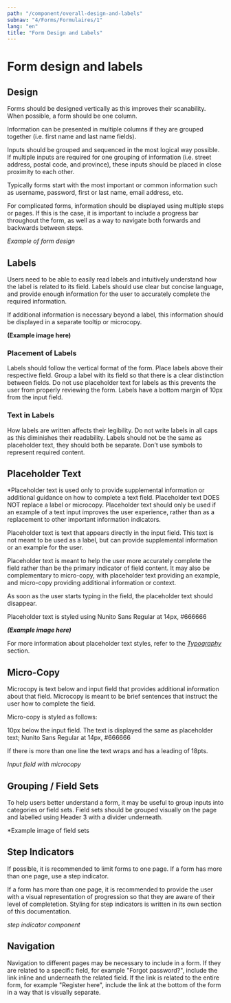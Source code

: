 ```yaml
---
path: "/component/overall-design-and-labels"
subnav: "4/Forms/Formulaires/1"
lang: "en"
title: "Form Design and Labels"
---
```


# Form design and labels


## Design

Forms should be designed vertically as this improves their scanability. When possible, a form should be one column.

Information can be presented in multiple columns if they are grouped together \(i.e. first name and last name fields\).

Inputs should be grouped and sequenced in the most logical way possible. If multiple inputs are required for one grouping of information \(i.e. street address, postal code, and province\), these inputs should be placed in close proximity to each other.

Typically forms start with the most important or common information such as username, password, first or last name, email address, etc.

For complicated forms, information should be displayed using multiple steps or pages. If this is the case, it is important to include a progress bar throughout the form, as well as a way to navigate both forwards and backwards between steps.

*Example of form design*

## Labels

Users need to be able to easily read labels and intuitively understand how the label is related to its field. Labels should use clear but concise language, and provide enough information for the user to accurately complete the required information.

If additional information is necessary beyond a label, this information should be displayed in a separate tooltip or microcopy.

**\(Example image here\)**

### Placement of Labels

Labels should follow the vertical format of the form. Place labels above their respective field. Group a label with its field so that there is a clear distinction between fields. Do not use placeholder text for labels as this prevents the user from properly reviewing the form. Labels have a bottom margin of 10px from the input field.

### Text in Labels

How labels are written affects their legibility. Do not write labels in all caps as this diminishes their readability. Labels should not be the same as placeholder text, they should both be separate. Don’t use symbols to represent required content.

## Placeholder Text

*Placeholder text is used only to provide supplemental information or additional guidance on how to complete a text field. Placeholder text DOES NOT replace a label or microcopy. Placeholder text should only be used if an example of a text input improves the user experience, rather than as a replacement to other important information indicators.

Placeholder text is text that appears directly in the input field. This text is not meant to be used as a label, but can provide supplemental information or an example for the user.

Placeholder text is meant to help the user more accurately complete the field rather than be the primary indicator of field content. It may also be complementary to micro-copy, with placeholder text providing an example, and micro-copy providing additional information or context.

As soon as the user starts typing in the field, the placeholder text should disappear.

Placeholder text is styled using Nunito Sans Regular at 14px, #666666

_**\(Example image here\)**_

For more information about placeholder text styles, refer to the [_Typography_](typography.md) section.

## Micro-Copy

Microcopy is text below and input field that provides additional information about that field. Microcopy is meant to be brief sentences that instruct the user how to complete the field.

Micro-copy is styled as follows:

10px below the input field. The text is displayed the same as placeholder text; Nunito Sans Regular at 14px, #666666

If there is more than one line the text wraps and has a leading of 18pts.

*Input field with microcopy*

## Grouping / Field Sets

To help users better understand a form, it may be useful to group inputs into categories or field sets. Field sets should be grouped visually on the page and labelled using Header 3 with a divider underneath.

*Example image of field sets

## Step Indicators
If possible, it is recommended to limit forms to one page. If a form has more than one page, use a step indicator.

If a form has more than one page, it is recommended to provide the user with a visual representation of progression so that they are aware of their level of completetion. Styling for step indicators is written in its own section of this documentation.

*step indicator component*

## Navigation

Navigation to different pages may be necessary to include in a form. If they are related to a specific field, for example "Forgot password?", include the link inline and underneath the related field. If the link is related to the entire form, for example "Register here", include the link at the bottom of the form in a way that is visually separate.
